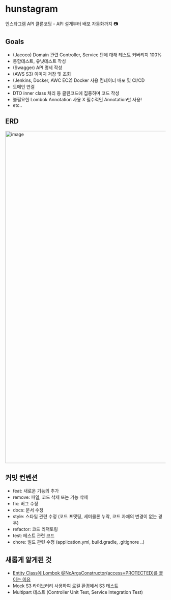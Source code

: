 # hunstagram
인스타그램 API 클론코딩 - API 설계부터 배포 자동화까지 📷

## Goals
- (Jacoco) Domain 관련 Controller, Service 단에 대해 테스트 커버리지 100%
- 통합테스트, 유닛테스트 작성
- (Swagger) API 명세 작성
- (AWS S3) 이미지 저장 및 조회
- (Jenkins, Docker, AWC EC2) Docker 사용 컨테이너 배포 및 CI/CD
- 도메인 연결
- DTO inner class 처리 등 클린코드에 집중하며 코드 작성
- 불필요한 Lombok Annotation 사용 X 필수적인 Annotation만 사용!
- etc..

## ERD
<img width="1039" alt="image" src="https://user-images.githubusercontent.com/71416677/201517254-9b72c7bc-1cf1-454a-99e9-b0bf190a96cd.png">


## 커밋 컨벤션
- feat: 새로운 기능의 추가
- remove: 파일, 코드 삭제 또는 기능 삭제
- fix: 버그 수정
- docs: 문서 수정
- style: 스타일 관련 수정 (코드 포맷팅, 세미콜론 누락, 코드 자체의 변경이 없는 경우)
- refactor: 코드 리팩토링
- test: 테스트 관련 코드
- chore: 빌드 관련 수정 (application.yml, build.gradle, .gitignore ..)

## 새롭게 알게된 것
- [Entity Class에 Lombok @NoArgsConstructor(access=PROTECTED)를 붙이는 이유](https://hungseong.tistory.com/70)
- Mock S3 라이브러리 사용하여 로컬 환경에서 S3 테스트
- Multipart 테스트 (Controller Unit Test, Service Integration Test)

